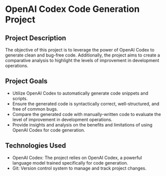 
# OpenAI Codex Code Generation Project

## Project Description

The objective of this project is to leverage the power of OpenAI Codex to generate clean and bug-free code. Additionally, the project aims to create a comparative analysis to highlight the levels of improvement in development operations.

## Project Goals

- Utilize OpenAI Codex to automatically generate code snippets and scripts.
- Ensure the generated code is syntactically correct, well-structured, and free of common bugs.
- Compare the generated code with manually-written code to evaluate the level of improvement in development operations.
- Provide insights and analysis on the benefits and limitations of using OpenAI Codex for code generation.

## Technologies Used

- OpenAI Codex: The project relies on OpenAI Codex, a powerful language model trained specifically for code generation.
- Git: Version control system to manage and track project changes.

 

